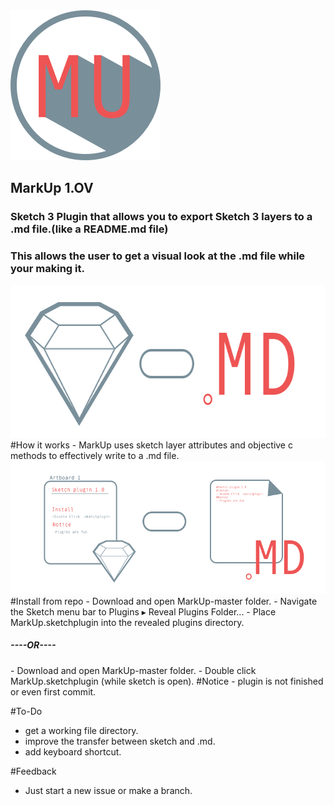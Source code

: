 <img height = "240" src = "https://github.com/JoeManto/MarkUp/blob/master/logo.jpg"/>
<h2>MarkUp 1.OV</h2>
<h3>Sketch 3 Plugin that allows you to export Sketch 3 layers to a .md file.(like a README.md file)</h3>
<h3>This allows the user to get a visual look at the .md file while your making it.</h3>
<img height = "244" src = "https://github.com/JoeManto/MarkUp/blob/master/logo_2.jpg"/>
#How it works
- MarkUp uses sketch layer attributes and objective c methods to effectively write to a .md file.
<img height = "213" src = "https://github.com/JoeManto/MarkUp/blob/master/logo_3.jpg"/>
<br>
#Install from repo
- Download and open MarkUp-master folder.
- Navigate the Sketch menu bar to Plugins ▸ Reveal Plugins Folder...
- Place MarkUp.sketchplugin into the revealed plugins directory.
<h5>----OR----</h5>
- Download and open MarkUp-master folder.
- Double click MarkUp.sketchplugin (while sketch is open).
#Notice
- plugin is not finished or even first commit.

#To-Do
- get a working file directory.
- improve the transfer between sketch and .md.
- add keyboard shortcut.

#Feedback
- Just start a new issue or make a branch.

